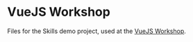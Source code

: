 # VueJS Workshop

Files for the Skills demo project, used at the [VueJS Workshop](https://talks.alemohamad.com/vuejs-workshop/).
